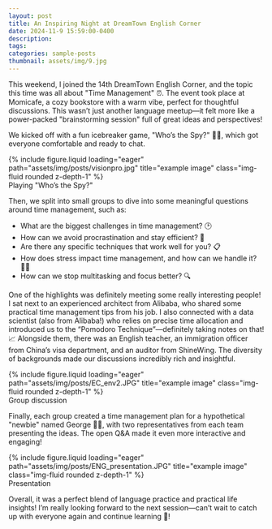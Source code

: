 ```yaml
---
layout: post
title: An Inspiring Night at DreamTown English Corner
date: 2024-11-9 15:59:00-0400
description: 
tags:
categories: sample-posts
thumbnail: assets/img/9.jpg
---
```


This weekend, I joined the 14th DreamTown English Corner, and the topic this time was all about "Time Management" ⏰. The event took place at Momicafe, a cozy bookstore with a warm vibe, perfect for thoughtful discussions. This wasn’t just another language meetup—it felt more like a power-packed "brainstorming session" full of great ideas and perspectives!

We kicked off with a fun icebreaker game, "Who’s the Spy?" 🕵️‍♂️, which got everyone comfortable and ready to chat. 

<div class="row">
    <div class="col-sm mt-3 mt-md-0">
        {% include figure.liquid loading="eager" path="assets/img/posts/visionpro.jpg" title="example image" class="img-fluid rounded z-depth-1" %}
    </div>
</div>
<div class="caption">
   Playing "Who’s the Spy?"
</div>



Then, we split into small groups to dive into some meaningful questions around time management, such as:

- What are the biggest challenges in time management? 🕑
- How can we avoid procrastination and stay efficient? 🚀
- Are there any specific techniques that work well for you? 📋
- How does stress impact time management, and how can we handle it? 💆‍♀️
- How can we stop multitasking and focus better? 🔍

One of the highlights was definitely meeting some really interesting people! I sat next to an experienced architect from Alibaba, who shared some practical time management tips from his job. I also connected with a data scientist (also from Alibaba!) who relies on precise time allocation and introduced us to the “Pomodoro Technique”—definitely taking notes on that! 📈 Alongside them, there was an English teacher, an immigration officer from China’s visa department, and an auditor from ShineWing. The diversity of backgrounds made our discussions incredibly rich and insightful.

<div class="row">
    <div class="col-sm mt-3 mt-md-0">
        {% include figure.liquid loading="eager" path="assets/img/posts/EC_env2.JPG" title="example image" class="img-fluid rounded z-depth-1" %}
    </div>
</div>
<div class="caption">
   Group discussion
</div>

Finally, each group created a time management plan for a hypothetical "newbie" named George 🧑‍💼, with two representatives from each team presenting the ideas. The open Q&A made it even more interactive and engaging!

<div class="row">
    <div class="col-sm mt-3 mt-md-0">
        {% include figure.liquid loading="eager" path="assets/img/posts/ENG_presentation.JPG" title="example image" class="img-fluid rounded z-depth-1" %}
    </div>
</div>
<div class="caption">
   Presentation
</div>

Overall, it was a perfect blend of language practice and practical life insights! I’m really looking forward to the next session—can’t wait to catch up with everyone again and continue learning 🌟!
